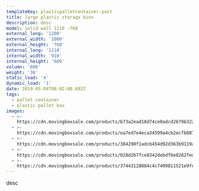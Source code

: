 ```yaml
---
templateKey: plasticpalletcontainer-post
title: large plastic storage bins
description: desc
model: solid wall 1210 -760
external_long: '1200'
external_width: '1000'
external_height: '760'
internal_long: '1110'
internal_width: '910'
internal_height: '600'
volumn: '606'
weight: '36'
static_load: '4'
dynamic_load: '1'
date: 2019-05-04T06:02:08.692Z
tags:
  - pallet container
  - plastic pallet box
images:
  - >-
    https://cdn.movingboxsale.com/products/b73a2ead18d74ce0adcd2679b322bc6d.jpg
  - >-
    https://cdn.movingboxsale.com/products/ea7ed7e4eca34599a4cb2ecfb08799ba.jpg
  - >-
    https://cdn.movingboxsale.com/products/384290f1adcb454d92d363b9119acc4d.jpg
  - >-
    https://cdn.movingboxsale.com/products/028d267fce8342debdf6e8282fed8904.jpg
  - >-
    https://cdn.movingboxsale.com/products/37443128084c4c7499811521e9fe3534.jpg
---
```

desc
